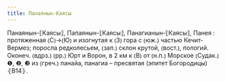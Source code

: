 ```yaml
---
title: Панаянын-Каясы
---
```


Панаянын-⟦Каясы⟧, Папаянын-⟦Каясы⟧, Панагианын-⟦Каясы⟧, Панея
: протяженная ⦅С⦆→⦅Ю⦆ и изогнутая к ⦅З⦆ гора с ⦅юж.⦆ частью Кечит-Вермез; поросла редколесьем, ⦅зап.⦆ склон крутой, ⦅вост.⦆, пологий. Оконеч. ⦅вдрз.⦆ ⦅рр.⦆ Юрт и Ворон, в 2 км к ⦅В⦆ от ⦅н.п.⦆ Морское ⦅Судак.⦆ ❶, ❷, ❸ из ⦅греч.⦆ панайа, панагиа – пресвятая (эпитет Богородицы) ⦃В14⦄.
